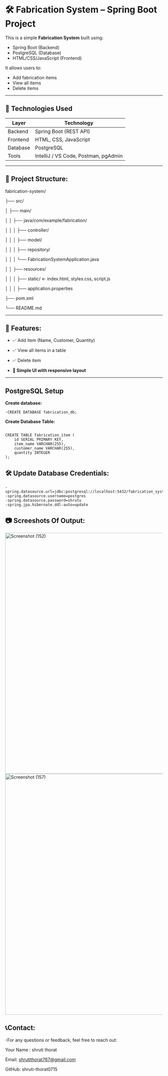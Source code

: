 # 🛠️ Fabrication System – Spring Boot Project

This is a simple **Fabrication System** built using:
- Spring Boot (Backend)
- PostgreSQL (Database)
- HTML/CSS/JavaScript (Frontend)

It allows users to:
- Add fabrication items
- View all items
- Delete items

---

## 🔧 Technologies Used

| Layer       | Technology           |
|-------------|----------------------|
| Backend     | Spring Boot (REST API) |
| Frontend    | HTML, CSS, JavaScript |
| Database    | PostgreSQL           |
| Tools       | IntelliJ / VS Code, Postman, pgAdmin |

---

## 📁 Project Structure:

fabrication-system/

├── src/

│ ├── main/

│ │ ├── java/com/example/fabrication/

│ │ │ ├── controller/

│ │ │ ├── model/

│ │ │ ├── repository/

│ │ │ └── FabricationSystemApplication.java

│ │ ├── resources/

│ │ │ ├── static/ ← index.html, styles.css, script.js

│ │ │ ├── application.properties

├── pom.xml

└── README.md

---

## 🧪 Features:

- ✅ Add item (Name, Customer, Quantity)
- ✅ View all items in a table
- ✅ Delete item

- **🚀 Simple UI with responsive layout**

---

## PostgreSQL Setup
  
  **Create database:**
```
-CREATE DATABASE fabrication_db;
```
**Create Database Table:**

```

CREATE TABLE fabrication_item (
    id SERIAL PRIMARY KEY,
    item_name VARCHAR(255),
    customer_name VARCHAR(255),
    quantity INTEGER
);

```

## 🛠 Update Database Credentials:

```
-spring.datasource.url=jdbc:postgresql://localhost:5432/fabrication_system_db
-spring.datasource.username=postgres
-spring.datasource.password=shrutu
-spring.jpa.hibernate.ddl-auto=update

```

## 📷 Screeshots Of Output:
<img width="1366" height="768" alt="Screenshot (152)" src="https://github.com/user-attachments/assets/a4824b2c-d9b0-4c65-8ab3-af0f19d7cef4" />

<img width="1366" height="768" alt="Screenshot (157)" src="https://github.com/user-attachments/assets/7ed74fd5-1953-4b75-844e-707896fb3dcb" />

## 📞Contact:

-For any questions or feedback, feel free to reach out:

Your Name : shruti thorat

Email: shrutithorat767@gmail.com

GitHub: shruti-thorat0715







